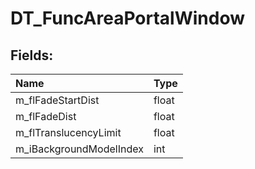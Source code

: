 # DT_FuncAreaPortalWindow

## Fields:

| Name | Type |
| :--- | :--- |
| m_flFadeStartDist | float |
| m_flFadeDist | float |
| m_flTranslucencyLimit | float |
| m_iBackgroundModelIndex | int |
